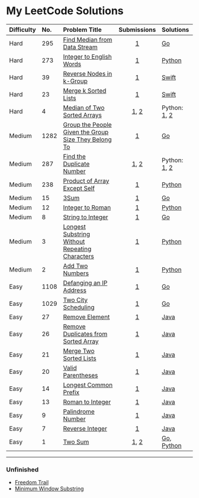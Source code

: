 # My LeetCode Solutions


| Difficulty | No. | Problem Title | Submissions | Solutions |
|:------------|:------------|:--------------|:-----------:|:----------|
| Hard | 295 | [Find Median from Data Stream][52] | [1][53] | [Go](/src/295/main.go) |
| Hard | 273 | [Integer to English Words][35] | [1][36] | [Python](/python/IntegerToEnglishWords.py) |
| Hard | 39 | [Reverse Nodes in k-Group][39] | [1][40] | [Swift](/src/39/Solution.swift) |
| Hard | 23 | [Merge k Sorted Lists][37] | [1][38] | [Swift](/src/23/Solution.swfit) |
| Hard | 4 | [Median of Two Sorted Arrays][7] | [1][9], [2][8] | Python: [1](/python/median_of_sorted_arrays/merge_sort.py), [2](/python/median_of_sorted_arrays/binary_search.py) |
| Medium | 1282 | [Group the People Given the Group Size They Belong To][48] | [1][49] | [Go](/src/1282/main.go) |
| Medium | 287 | [Find the Duplicate Number][10] | [1][11], [2][12] | Python: [1](/python/find_the_duplicate_number/ans1.py), [2](/python/find_the_duplicate_number/ans2.py) |
| Medium | 238 | [Product of Array Except Self][14] | [1][15] | [Python](/python/product_of_array_except_self.py) |
| Medium | 15 | [3Sum][42] | [1][43] | [Go](/src/15/three-sum.go) |
| Medium | 12 | [Integer to Roman][33] | [1][34] | [Python](/python/IntegerToRoman.py) |
| Medium | 8 | [String to Integer][44] | [1][45] | [Go](/src/8/string-to-integer.go) |
| Medium | 3 | [Longest Substring Without Repeating Characters][5] | [1][6] | [Python](/python/longest_substring_without_repeat_char.py) |
| Medium | 2 | [Add Two Numbers][3] | [1][4] | [Python](/python/add_two_numbers.py) |
| Easy | 1108 | [Defanging an IP Address][50] | [1][51] | [Go](/src/1108/main.go) |
| Easy | 1029 | [Two City Scheduling][46] | [1][47] | [Go](/src/1029/solution.go) |
| Easy | 27 | [Remove Element][31] | [1][32] | [Java](/java/RemoveElement/MainClass.java) |
| Easy | 26 | [Remove Duplicates from Sorted Array][29] | [1][30] | [Java](/java/RemoveDuplicatesFromSortedArray/MainClass.java) |
| Easy | 21 | [Merge Two Sorted Lists][27] | [1][28] | [Java](/java/MergeTwoSortedLists/MainClass.java) |
| Easy | 20 | [Valid Parentheses][25] | [1][26] | [Java](/java/ValidParentheses/MainClass.java) |
| Easy | 14 | [Longest Common Prefix][23] | [1][24] | [Java](/java/LongestCommonPrefix/MainClass.java) |
| Easy | 13 | [Roman to Integer][21] | [1][22] | [Java](/java/RomanToInteger/MainClass.java) |
| Easy | 9 | [Palindrome Number][19] | [1][20] | [Java](/java/PalindromeNumber/Main.java) |
| Easy | 7 | [Reverse Integer][17] | [1][18] | [Java](/java/ReverseInteger/MainClass.java) |
| Easy | 1 | [Two Sum][1] | [1][41], [2][2] | [Go](/src/1/two-sum.go), [Python](/python/two_sum.py) |

---

### Unfinished

- [Freedom Trail](/python/FreedomTrail.py)
- [Minimum Window Substring](/src/76/main.py)

[53]: https://leetcode.com/submissions/detail/321633819/
[52]: https://leetcode.com/problems/find-median-from-data-stream/
[51]: https://leetcode.com/submissions/detail/316714013/
[50]: https://leetcode.com/problems/defanging-an-ip-address/
[49]: https://leetcode.com/submissions/detail/316725991/
[48]: https://leetcode.com/problems/group-the-people-given-the-group-size-they-belong-to/
[47]: https://leetcode.com/submissions/detail/225252431/
[46]: https://leetcode.com/problems/two-city-scheduling/
[45]: https://leetcode.com/submissions/detail/224429086/
[44]: https://leetcode.com/problems/string-to-integer-atoi/
[43]: https://leetcode.com/submissions/detail/223938796/
[42]: https://leetcode.com/problems/3sum/
[41]: https://leetcode.com/submissions/detail/223736595/
[40]: https://leetcode.com/submissions/detail/213753940/
[39]: https://leetcode.com/problems/reverse-nodes-in-k-group/
[38]: https://leetcode.com/submissions/detail/213502273/
[37]: https://leetcode.com/problems/merge-k-sorted-lists/
[36]: https://leetcode.com/submissions/detail/211565586/
[35]: https://leetcode.com/problems/integer-to-english-words/submissions/
[34]: https://leetcode.com/submissions/detail/211313590/
[33]: https://leetcode.com/problems/integer-to-roman/
[32]: https://leetcode.com/submissions/detail/202953855/
[31]: https://leetcode.com/problems/remove-element/
[30]: https://leetcode.com/submissions/detail/202948258/
[29]: https://leetcode.com/problems/remove-duplicates-from-sorted-array/
[28]: https://leetcode.com/submissions/detail/202687558/
[27]: https://leetcode.com/problems/merge-two-sorted-lists/
[26]: https://leetcode.com/submissions/detail/202683113/
[25]: https://leetcode.com/problems/valid-parentheses/
[24]: https://leetcode.com/submissions/detail/202463412/
[23]: https://leetcode.com/problems/longest-common-prefix/
[22]: https://leetcode.com/submissions/detail/202451714/
[21]: https://leetcode.com/problems/roman-to-integer/
[20]: https://leetcode.com/submissions/detail/202447314/
[19]: https://leetcode.com/problems/palindrome-number/
[18]: https://leetcode.com/submissions/detail/197759195/
[17]: https://leetcode.com/problems/reverse-integer/
[16]: https://leetcode.com/problems/product-of-array-except-self/discuss/65622/Simple-Java-solution-in-O(n)-without-extra-space
[15]: https://leetcode.com/submissions/detail/193520424/
[14]: https://leetcode.com/problems/product-of-array-except-self/
[13]: https://leetcode.com/problems/find-the-duplicate-number/discuss/197503/Clean-C%2B%2B-Solution-beats-100
[12]: https://leetcode.com/submissions/detail/193514718/
[11]: https://leetcode.com/submissions/detail/193513021/
[10]: https://leetcode.com/problems/find-the-duplicate-number/
[9]: https://leetcode.com/submissions/detail/113985732/
[8]: https://leetcode.com/submissions/detail/113835945/
[7]: https://leetcode.com/problems/median-of-two-sorted-arrays/
[6]: https://leetcode.com/submissions/detail/113460310/
[5]: https://leetcode.com/problems/longest-substring-without-repeating-characters/
[4]: https://leetcode.com/submissions/detail/113324226/
[3]: https://leetcode.com/problems/add-two-numbers/
[2]: https://leetcode.com/submissions/detail/113175364/
[1]: https://leetcode.com/problems/two-sum/
